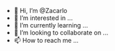 - 👋 Hi, I’m @Zacarlo
- 👀 I’m interested in ...
- 🌱 I’m currently learning ...
- 💞️ I’m looking to collaborate on ...
- 📫 How to reach me ...

<!---
Zacarlo/Zacarlo is a ✨ special ✨ repository because its `README.md` (this file) appears on your GitHub profile.
You can click the Preview link to take a look at your changes.
--->
